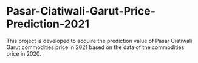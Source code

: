 # Pasar-Ciatiwali-Garut-Price-Prediction-2021
This project is developed to acquire the prediction value of Pasar Ciatiwali Garut commodities price in 2021 based on the data of the commodities price in 2020. 
